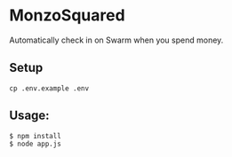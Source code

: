 # MonzoSquared

Automatically check in on Swarm when you spend money.

## Setup

`cp .env.example .env`

## Usage:
```
$ npm install
$ node app.js
```
